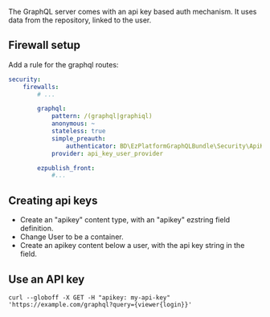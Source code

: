 The GraphQL server comes with an api key based auth mechanism. It uses data from the repository, linked to the user.

## Firewall setup
Add a rule for the graphql routes:

```yaml
security:
    firewalls:
        # ...

        graphql:
            pattern: /(graphql|graphiql)
            anonymous: ~
            stateless: true
            simple_preauth:
                authenticator: BD\EzPlatformGraphQLBundle\Security\ApiKeyAuthenticator
            provider: api_key_user_provider

        ezpublish_front:
            #...
```

## Creating api keys
- Create an "apikey" content type, with an "apikey" ezstring field definition.
- Change User to be a container.
- Create an apikey content below a user, with the api key string in the field.

## Use an API key
```
curl --globoff -X GET -H "apikey: my-api-key" 'https://example.com/graphql?query={viewer{login}}'
```